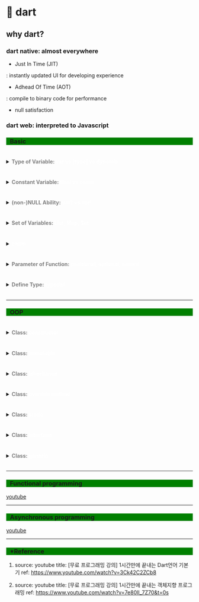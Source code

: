 # 󰏢 dart


## why dart?

### dart native: almost everywhere

- Just In Time (JIT)

: instantly updated UI for developing experience

- Adhead Of Time (AOT)

: compile to binary code for performance

- null satisfaction

### dart web: interpreted to Javascript

### <p style="background: green; padding-left: 10px">Basic</p>

<details>
  <summary><h4 style="color: white; display: inline-block;"><span style="color: grey;">Type of Variable: </span>var vs [type] vs dynamic</h4></summary>
  <div style="background-color: #E2EADD; padding: 10px; color: black">

변수의 타입을 지정한다.(값은 재할당 가능한 것이 default다.)

1. var: 알아서 추론한다. 한번 추론 된 타입은 변하지 않는다.
2. String, int, double, boolean, ... : 하나 지정한다. 타입은 변하지 않는다.
3. dynamic: 타입이 변경 될 수 있다. 즉, 다른 타입의 값이 재할당 될 수 있다.

기본적으로 타입을 지정해서 쓰고, 필요에 따라 dynamic을 쓰도록 하자. var같은건 쓸 일이 있을까?

> Ref: youtube 코드팩토리' [무료 프로그래밍 강의] 1시간만에 끝내는 Dart언어 기본기 https://www.youtube.com/watch?v=3Ck42C2ZCb8

  </div>
</details>

<details>
  <summary><h4 style="color: white; display: inline-block;"><span style="color: grey;">Constant Variable: </span>final vs const</h4></summary>
  <div style="background-color: #E2EADD; padding: 10px; color: black">

상수인 변수를 선언한다.

그러나,

1. final 변수에는 build-time, run-time에 결정되는 값을 할당 할 수 있다.
2. const 변수에는 build-time에 결정되는 값을 할당 할 수 있다. run-time에 결정되는 값을 할당 할 수 없다.

<pre style="padding-top: 0;"><code style="color: white;">
const now = Datetime.now(); // error
</code></pre>

> Ref: youtube 코드팩토리' [무료 프로그래밍 강의] 1시간만에 끝내는 Dart언어 기본기 https://www.youtube.com/watch?v=3Ck42C2ZCb8

  </div>
</details>

<details>
  <summary><h4 style="color: white; display: inline-block;"><span style="color: grey;">(non-)NULL Ability: </span>var? vs var!</h4></summary>
  <div style="background-color: #E2EADD; padding: 10px; color: black">

nullability 여부에 Javascript 보다 깐깐하다.

1. var?: null 가능

<pre style="padding-top: 0;"><code style="color: white;">
String name? = 'sangyeon';
name = null; // fine
</code></pre>

2. var!: null 불가능

> Ref: youtube 코드팩토리' [무료 프로그래밍 강의] 1시간만에 끝내는 Dart언어 기본기 https://www.youtube.com/watch?v=3Ck42C2ZCb8

  </div>
</details>

<details>
  <summary><h4 style="color: white; display: inline-block;"><span style="color: grey;">Set of Variables: </span>List, Map, Set</h4></summary>
  <div style="background-color: #E2EADD; padding: 10px; color: black">

1. List\<Type>
2. Map\<key-type, value-type>
3. Set\<Type> : List랑 똑같은데, 중복 제거 해 준다.

> Ref: youtube 코드팩토리' [무료 프로그래밍 강의] 1시간만에 끝내는 Dart언어 기본기 https://www.youtube.com/watch?v=3Ck42C2ZCb8

  </div>
</details>

<details>
  <summary><h4 style="color: white; display: inline-block;"><span style="color: grey;"></span>enum</h4></summary>
  <div style="background-color: #E2EADD; padding: 10px; color: black">


<pre style="padding-top: 0;"><code style="color: white;">
enum Status {
  approved,
  pending,
  rejected,
}

void main() {
Status status = Status.approved;

if (status == Status.approved) {
print('승인');
} else if (status == Status.pending) {
print('대기');
} else {
print('거절');
}
}
</code></pre>

> Ref: youtube 코드팩토리' [무료 프로그래밍 강의] 1시간만에 끝내는 Dart언어 기본기 https://www.youtube.com/watch?v=3Ck42C2ZCb8

  </div>
</details>

<details>
  <summary><h4 style="color: white; display: inline-block;"><span style="color: grey;">Parameter of Function: </span>positional, optional, named</h4></summary>
  <div style="background-color: #E2EADD; padding: 10px; color: black">

1. positional
    : 순서대로 드간다.

2. optional
<pre style="padding-top: 0;"><code style="color: white;">
  addNumbers(int x, [int y = 0]) {
    return x + y;
  }

print(addNumbers(30)); // 30, no error occurred
</code></pre>

3. named

<pre style="padding-top: 0;"><code style="color: white;">
  int addNumbers({
    required int x,
    required int y,
    int z = 5, // optional
  }) {
    return x + y + z;
  }

  print(addNumbers(y: 30, x: 10));  // 45
</code></pre>

> Ref: youtube 코드팩토리' [무료 프로그래밍 강의] 1시간만에 끝내는 Dart언어 기본기 https://www.youtube.com/watch?v=3Ck42C2ZCb8

  </div>
</details>

<details>
  <summary><h4 style="color: white; display: inline-block;"><span style="color: grey;">Define Type: </span>typedef</h4></summary>
  <div style="background-color: #E2EADD; padding: 10px; color: black">

<pre style="padding-top: 0;"><code style="color: white;">
void main() {
  final int result = calc(5, 10, 20, add);

print(result); // 35
}

typedef Operation = int Function(int x, int y, int z);

int add(int x, int y, int z) => x + y + z;
int subtract(int x, int y, int z) => x - y - z;

// 이 부분의 표현력의 핵심
// 또한 operation 부분의 타입을 지정하지 않으면 리턴 타입이 dynamic하게 된다. run-time에 오류 가능성 있음.
int calc(int x, int y, int z, Operation operation) => operation(x, y, z);
</code></pre>

> Ref: youtube 코드팩토리' [무료 프로그래밍 강의] 1시간만에 끝내는 Dart언어 기본기 https://www.youtube.com/watch?v=3Ck42C2ZCb8

  </div>
</details>

---

### <p style="background: green; padding-left: 10px">OOP</p>

<details>
  <summary><h4 style="color: white; display: inline-block;"><span style="color: grey;">Class: </span>constructor</h4></summary>
  <div style="background-color: #E2EADD; padding: 10px; color: black">

여러 방법이 있다.

1. <pre style="padding-top: 0;"><code style="color: white;">
      class Student1 {
        String name;
        int age;

        Student1(String name, int age)
          : this.name = name,
            this.age = age;
      }

      // instance 생성 예시
      Student1 stu1 = Student1("Tom", 18);
   </code></pre>

2. <pre style="padding-top: 0;"><code style="color: white;">
      class Student2 {
        String name;
        int age;

        Student2(this.name, this.age)
      }

      // instance 생성 예시
      Student2 stu2 = Student2("Tom", 18);
   </code></pre>

3. <pre style="padding-top: 0;"><code style="color: white;">
      class Student3 {
        String name;
        int age;

        Student3.fromList(List values)
            : name = values[0],
              age = values[1];
      }

      // instance 생성 예시
      Student3 stu3 = Student3.fromList(["Tom", 18]);
   </code></pre>

기본적으로는 2.번의 방법을 사용하되, 만약 이미 생성한 변수의 형태를 통해 새로운 객체를 construct 해야한다면, ClassName.fromSomethingI() 등의 방법을 생각 해 볼 수 있을 듯.

> Ref: youtube 코드팩토리' [무료 프로그래밍 강의] 1시간만에 끝내는 객체지향 프로그래밍 https://www.youtube.com/watch?v=7e80Il_7Z70&ab_channel=%EC%BD%94%EB%93%9C%ED%8C%A9%ED%86%A0%EB%A6%AC

  </div>
</details>

<details>
  <summary><h4 style="color: white; display: inline-block;"><span style="color: grey;">Class: </span>immutable</h4></summary>
  <div style="background-color: #E2EADD; padding: 10px; color: black">

어떤 class의 인스턴스를 생성하였다면, 이것의 member variable는 변경하지 않는 것이 권장 된다. 메모리 걱정 말고 새로운 인스턴스를 생성하여 사용하자. 불변성을 지키고 에러 가능성을 낮추는 것이 남는 장사다.

이를 위해 class의 member variable는 final 키워드를 사용하여 선언 해 주는 것이 좋다. 즉, final은 일단 붙이고 나서 꼭 필요한 경우에만 떼어낸다.

<pre style="padding-top: 0;"><code style="color: white;">
ex)

void main() {
  Student student = Student("Tom", 18);

  student.age = 22; // error since it's with 'final'
}
  class Student {
    final String name;
    final int age;

    Student(this.name, this.age)
  }
</code></pre>

> Ref: youtube 코드팩토리' [무료 프로그래밍 강의] 1시간만에 끝내는 객체지향 프로그래밍 https://www.youtube.com/watch?v=7e80Il_7Z70&ab_channel=%EC%BD%94%EB%93%9C%ED%8C%A9%ED%86%A0%EB%A6%AC

  </div>
</details>

<details>
  <summary><h4 style="color: white; display: inline-block;"><span style="color: grey;">Class: </span>inheritance</h4></summary>
  <div style="background-color: #E2EADD; padding: 10px; color: black">

super keyword를 활용 한다.

<pre style="padding-top: 0;"><code style="color: white;">
class Man {
  final String name;
  final int age;

  Man(this.name, this.age);
}

class Student extends Man {
  final String grade;

  Student(String name, int age, this.grade) : super(name, age);
}
</code></pre>

> Ref: youtube 코드팩토리' [무료 프로그래밍 강의] 1시간만에 끝내는 객체지향 프로그래밍 https://www.youtube.com/watch?v=7e80Il_7Z70&ab_channel=%EC%BD%94%EB%93%9C%ED%8C%A9%ED%86%A0%EB%A6%AC

  </div>
</details>

<details>
  <summary><h4 style="color: white; display: inline-block;"><span style="color: grey;">Class: </span>override method</h4></summary>
  <div style="background-color: #E2EADD; padding: 10px; color: black">

super keyword를 활용 한다.

<pre style="padding-top: 0;"><code style="color: white;">
class TimesTwo {
  final int number;

  TimesTwo(this.number);

  int calculate() {
    return number * 2;
  }
}

class TimesFour extends TimesTwo {
  TimesFour(int number) : super(number);

  @override
  int calculate() {
    return super.calculate() * 2;   // super키워드 생략 가능하지만 명시적으로 쓰는게 좋다.
  }
}
</code></pre>

> Ref: youtube 코드팩토리' [무료 프로그래밍 강의] 1시간만에 끝내는 객체지향 프로그래밍 https://www.youtube.com/watch?v=7e80Il_7Z70&ab_channel=%EC%BD%94%EB%93%9C%ED%8C%A9%ED%86%A0%EB%A6%AC

  </div>
</details>

<details>
  <summary><h4 style="color: white; display: inline-block;"><span style="color: grey;">Class: </span>static</h4></summary>
  <div style="background-color: #E2EADD; padding: 10px; color: black">

static은 instance에 귀속되지 않고, class에 귀속된다.

<pre style="padding-top: 0;"><code style="color: white;">
void main() {
  Number.defaultValue = 100;
}

class Number {
  static int? defaultValue;
}
</code></pre>

> Ref: youtube 코드팩토리' [무료 프로그래밍 강의] 1시간만에 끝내는 객체지향 프로그래밍 https://www.youtube.com/watch?v=7e80Il_7Z70&ab_channel=%EC%BD%94%EB%93%9C%ED%8C%A9%ED%86%A0%EB%A6%AC

  </div>
</details>

<details>
  <summary><h4 style="color: white; display: inline-block;"><span style="color: grey;">Class: </span>interface</h4></summary>
  <div style="background-color: #E2EADD; padding: 10px; color: black">

class의 형태를 얻어 온다. 어떤 클래스를 interface로 만드는 것이 아니라 새로운 클래스를 만들 때 기존에 있는 다른 클래스를 interface 삼는 것이다.

interface로 삼은 기존 클래스에 존재하는 맴버변수나 메소드를 빠뜨리기라도 하면 에러를 이르킨다.

한편, 오로지 interface로 활용하기 위한 목적으로만 만드는 class는 abstract 키워드를 달아준다. 그러면 해당 class로 instance를 만들어내지 못하도록 막아준다.

또한 interface 삼은 기존 class도 타입으로 인정된다.(`new Nunu('apple', 1) is IdolInterface // true`)

<pre style="padding-top: 0;"><code style="color: white;">
abstract class IdolInterface {
  String name;

  IdolInterface(this.name);

  void sayName() {}
}

class Nunu implements IdolInterface {
  String name;
  int number;

  Nunu(this.name, this.number);

  void sayName() {
    print('My name is $name');
  }
}
</code></pre>

> Ref: youtube 코드팩토리' [무료 프로그래밍 강의] 1시간만에 끝내는 객체지향 프로그래밍 https://www.youtube.com/watch?v=7e80Il_7Z70http://localhost:9072/page/1ab_channel=%EC%BD%94%EB%93%9C%ED%8C%A9%ED%86%A0%EB%A6%AC

  </div>
</details>

<details>
  <summary><h4 style="color: white; display: inline-block;"><span style="color: grey;">Class: </span>generic</h4></summary>
  <div style="background-color: #E2EADD; padding: 10px; color: black">

class 맴버 변수의 타입을 instance를 생성하면서 지정한다.(class를 정의 할 때가 아니라)

> Ref: youtube 코드팩토리' [무료 프로그래밍 강의] 1시간만에 끝내는 객체지향 프로그래밍 https://www.youtube.com/watch?v=7e80Il_7Z70&ab_channel=%EC%BD%94%EB%93%9C%ED%8C%A9%ED%86%A0%EB%A6%AC

  </div>
</details>

---

### <p style="background: green; padding-left: 10px">Functional programming</p>

<a href="https://www.youtube.com/watch?v=fwh27A_D-20&ab_channel=%EC%BD%94%EB%93%9C%ED%8C%A9%ED%86%A0%EB%A6%AC">youtube</a>

---

### <p style="background: green; padding-left: 10px">Asynchronous programming</p>

<a href="https://www.youtube.com/watch?v=rk41rBXq3zQ&ab_channel=%EC%BD%94%EB%93%9C%ED%8C%A9%ED%86%A0%EB%A6%AC">youtube</a>

---

### <p style="background: green; padding-left: 10px">\*Reference</p>

1. source: youtube
   title: [무료 프로그래밍 강의] 1시간만에 끝내는 Dart언어 기본기
   ref: https://www.youtube.com/watch?v=3Ck42C2ZCb8

2. source: youtube
   title: [무료 프로그래밍 강의] 1시간만에 끝내는 객체지향 프로그래밍
   ref: https://www.youtube.com/watch?v=7e80Il_7Z70&t=0s
